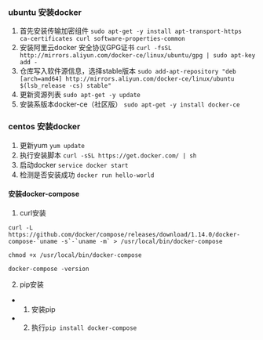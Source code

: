 ### ubuntu 安装docker
1. 首先安装传输加密组件
`sudo apt-get -y install apt-transport-https ca-certificates curl software-properties-common`
2. 安装阿里云docker 安全协议GPG证书
`curl -fsSL http://mirrors.aliyun.com/docker-ce/linux/ubuntu/gpg | sudo apt-key add -`
3. 仓库写入软件源信息，选择stable版本
`sudo add-apt-repository "deb [arch=amd64] http://mirrors.aliyun.com/docker-ce/linux/ubuntu $(lsb_release -cs) stable"`
4. 更新资源列表
`sudo apt-get -y update`
5. 安装系版本docker-ce（社区版）
`sudo apt-get -y install docker-ce`

### centos 安装docker
1. 更新yum
`yum update`
2. 执行安装脚本
`curl -sSL https://get.docker.com/ | sh`
3. 启动docker
`service docker start `
4. 检测是否安装成功
`docker run hello-world`

#### 安装docker-compose
1. curl安装
  ```
  curl -L https://github.com/docker/compose/releases/download/1.14.0/docker-compose-`uname -s`-`uname -m` > /usr/local/bin/docker-compose

chmod +x /usr/local/bin/docker-compose

docker-compose -version
  ```
2. pip安装
-  1. 安装pip
-  2. 执行`pip install docker-compose`
